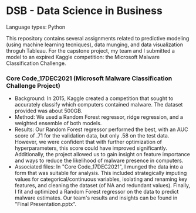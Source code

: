 # DSB - Data Science in Business

Language types: Python

This repository contains several assignments related to predictive modeling (using machine learning tecniques), data munging, and data visualization throguh Tableau. For the capstone project, my team and I submitted a model to an expired Kaggle competition: the Microsoft Malware Classification Challenge.

### Core Code_17DEC2021 (Microsoft Malware Classification Challenge Project)

- Background: In 2015, Kaggle created a competition that sought to accurately classify which computers contained malware. The dataset provided was about 500GB. 
- Method: We used a Random Forest regressor, ridge regression, and a weighted ensemble of both models.
- Results: Our Random Forest regressor performed the best, with an AUC score of .71 for the validation data, but only .58 on the test data. However, we were confident that with further optimization of hyperparameters, this score could have improved significantly. Additionally, the project allowed us to gain insight on feature importance and ways to reduce the likelihood of malware presence in computers.
- Associated files: In "Core Code_17DEC2021", I munged the data into a form that was suitable for analysis. This included strategically imputing values for categorical/continuous variables, isolating and renaming key features, and cleaning the dataset (of NA and redundant values). Finally, I fit and optimized a Random Forest regressor on the data to predict malware estimates. Our team's results and insights can be found in "Final Presentation.pptx".
